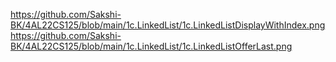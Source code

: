 https://github.com/Sakshi-BK/4AL22CS125/blob/main/1c.LinkedList/1c.LinkedListDisplayWithIndex.png
https://github.com/Sakshi-BK/4AL22CS125/blob/main/1c.LinkedList/1c.LinkedListOfferLast.png
